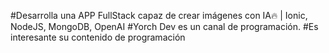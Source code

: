 #Desarrolla una APP FullStack capaz de crear imágenes con IA🔥 | Ionic, NodeJS, MongoDB, OpenAI
#Yorch Dev  es un canal de programación.
#Es interesante su contenido de programación
 